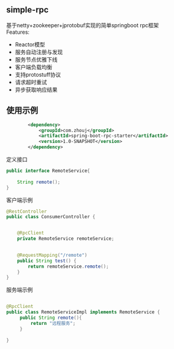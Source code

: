 ## simple-rpc

基于netty+zookeeper+jprotobuf实现的简单springboot rpc框架<br>
Features:
* Reactor模型
* 服务自动注册与发现
* 服务节点优雅下线
* 客户端负载均衡
* 支持protostuff协议
* 请求超时重试
* 异步获取响应结果

## 使用示例

```xml
        <dependency>
            <groupId>com.zhouj</groupId>
            <artifactId>spring-boot-rpc-starter</artifactId>
            <version>1.0-SNAPSHOT</version>
        </dependency>

```
定义接口
````java
public interface RemoteService{
    
    String remote();
}
````

客户端示例
```java
@RestController
public class ConsumerController {


    @RpcClient
    private RemoteService remoteService;
    

    @RequestMapping("/remote")
    public String test() {
        return remoteService.remote();
    }
}
```
服务端示例
```java

@RpcClient
public class RemoteServiceImpl implements RemoteService {
     public String remote(){
         return "远程服务";
     }
    
}
```